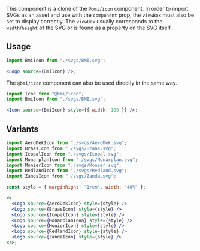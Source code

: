 This component is a clone of the `@bmi/icon` component. In order to import SVGs
as an asset and use with the `component` prop, the `viewBox` must also be set to
display correctly. The `viewBox` usually corresponds to the `width`/`height` of
the SVG or is found as a property on the SVG itself.

## Usage

```jsx
import BmiIcon from "./svgs/BMI.svg";

<Logo source={BmiIcon} />;
```

The `@bmi/icon` component can also be used directly in the same way.

```jsx
import Icon from "@bmi/icon";
import BmiIcon from "./svgs/BMI.svg";

<Icon source={BmiIcon} style={{ width: 100 }} />;
```

## Variants

```jsx
import AeroDekIcon from "./svgs/AeroDek.svg";
import BraasIcon from "./svgs/Braas.svg";
import IcopalIcon from "./svgs/Icopal.svg";
import MonarplanIcon from "./svgs/Monarplan.svg";
import MonierIcon from "./svgs/Monier.svg";
import RedlandIcon from "./svgs/Redland.svg";
import ZandaIcon from "./svgs/Zanda.svg";

const style = { marginRight: "1rem", width: "40%" };

<>
  <Logo source={AeroDekIcon} style={style} />
  <Logo source={BraasIcon} style={style} />
  <Logo source={IcopalIcon} style={style} />
  <Logo source={MonarplanIcon} style={style} />
  <Logo source={MonierIcon} style={style} />
  <Logo source={RedlandIcon} style={style} />
  <Logo source={ZandaIcon} style={style} />
</>;
```
